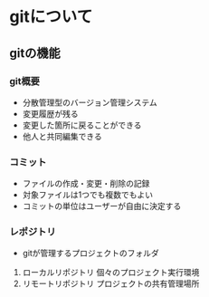 # gitについて

## gitの機能

### git概要
- 分散管理型のバージョン管理システム
- 変更履歴が残る
- 変更した箇所に戻ることができる
- 他人と共同編集できる

### コミット
- ファイルの作成・変更・削除の記録
- 対象ファイルは1つでも複数でもよい
- コミットの単位はユーザーが自由に決定する

### レポジトリ
- gitが管理するプロジェクトのフォルダ

1. ローカルリポジトリ
    個々のプロジェクト実行環境
2. リモートリポジトリ
    プロジェクトの共有管理場所
